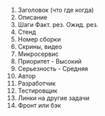 1) Заголовок (что где когда)
2) Описание
3) Шаги 
Факт. рез.
Ожид. рез.
4) Стенд
5) Номер сборки
6) Скрины, видео
7) Микросервис
8) Приоритет - Высокий
9) Серьезность - Средняя
10) Автор
11) Разработчик
12) Тестировщик
13) Линки на другие задачи
14) Фронт или бэк
